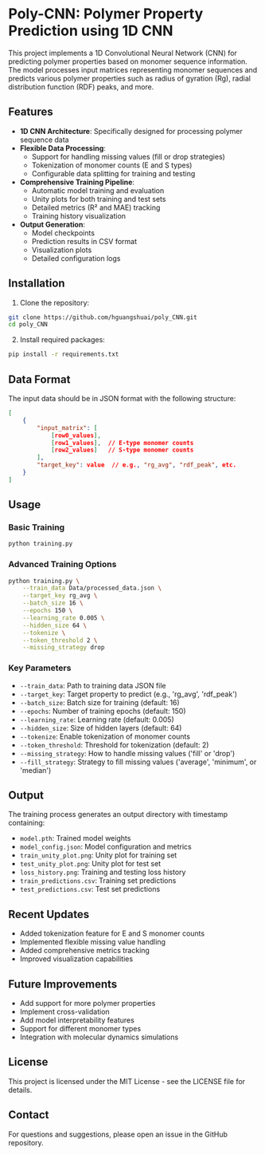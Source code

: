# Poly-CNN: Polymer Property Prediction using 1D CNN

This project implements a 1D Convolutional Neural Network (CNN) for predicting polymer properties based on monomer sequence information. The model processes input matrices representing monomer sequences and predicts various polymer properties such as radius of gyration (Rg), radial distribution function (RDF) peaks, and more.

## Features

- **1D CNN Architecture**: Specifically designed for processing polymer sequence data
- **Flexible Data Processing**:
  - Support for handling missing values (fill or drop strategies)
  - Tokenization of monomer counts (E and S types)
  - Configurable data splitting for training and testing
- **Comprehensive Training Pipeline**:
  - Automatic model training and evaluation
  - Unity plots for both training and test sets
  - Detailed metrics (R² and MAE) tracking
  - Training history visualization
- **Output Generation**:
  - Model checkpoints
  - Prediction results in CSV format
  - Visualization plots
  - Detailed configuration logs

## Installation

1. Clone the repository:
```bash
git clone https://github.com/hguangshuai/poly_CNN.git
cd poly_CNN
```

2. Install required packages:
```bash
pip install -r requirements.txt
```

## Data Format

The input data should be in JSON format with the following structure:
```json
[
    {
        "input_matrix": [
            [row0_values],
            [row1_values],  // E-type monomer counts
            [row2_values]   // S-type monomer counts
        ],
        "target_key": value  // e.g., "rg_avg", "rdf_peak", etc.
    }
]
```

## Usage

### Basic Training

```bash
python training.py
```

### Advanced Training Options

```bash
python training.py \
    --train_data Data/processed_data.json \
    --target_key rg_avg \
    --batch_size 16 \
    --epochs 150 \
    --learning_rate 0.005 \
    --hidden_size 64 \
    --tokenize \
    --token_threshold 2 \
    --missing_strategy drop
```

### Key Parameters

- `--train_data`: Path to training data JSON file
- `--target_key`: Target property to predict (e.g., 'rg_avg', 'rdf_peak')
- `--batch_size`: Batch size for training (default: 16)
- `--epochs`: Number of training epochs (default: 150)
- `--learning_rate`: Learning rate (default: 0.005)
- `--hidden_size`: Size of hidden layers (default: 64)
- `--tokenize`: Enable tokenization of monomer counts
- `--token_threshold`: Threshold for tokenization (default: 2)
- `--missing_strategy`: How to handle missing values ('fill' or 'drop')
- `--fill_strategy`: Strategy to fill missing values ('average', 'minimum', or 'median')

## Output

The training process generates an output directory with timestamp containing:
- `model.pth`: Trained model weights
- `model_config.json`: Model configuration and metrics
- `train_unity_plot.png`: Unity plot for training set
- `test_unity_plot.png`: Unity plot for test set
- `loss_history.png`: Training and testing loss history
- `train_predictions.csv`: Training set predictions
- `test_predictions.csv`: Test set predictions

## Recent Updates

- Added tokenization feature for E and S monomer counts
- Implemented flexible missing value handling
- Added comprehensive metrics tracking
- Improved visualization capabilities

## Future Improvements

- Add support for more polymer properties
- Implement cross-validation
- Add model interpretability features
- Support for different monomer types
- Integration with molecular dynamics simulations

## License

This project is licensed under the MIT License - see the LICENSE file for details.

## Contact

For questions and suggestions, please open an issue in the GitHub repository. 